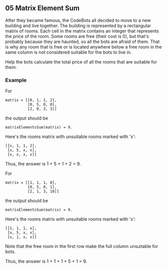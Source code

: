 ## 05 Matrix Element Sum

After they became famous, the CodeBots all decided to move to a new building and live together. The building is represented by a rectangular matrix of rooms. Each cell in the matrix contains an integer that represents the price of the room. Some rooms are free (their cost is 0), but that's probably because they are haunted, so all the bots are afraid of them. That is why any room that is free or is located anywhere below a free room in the same column is not considered suitable for the bots to live in.

Help the bots calculate the total price of all the rooms that are suitable for them.

### Example

For
```
matrix = [[0, 1, 1, 2], 
          [0, 5, 0, 0], 
          [2, 0, 3, 3]]
```

the output should be
```
matrixElementsSum(matrix) = 9.
```

Here's the rooms matrix with unsuitable rooms marked with 'x':
```
[[x, 1, 1, 2], 
 [x, 5, x, x], 
 [x, x, x, x]]
```
Thus, the answer is 1 + 5 + 1 + 2 = 9.

For
```
matrix = [[1, 1, 1, 0], 
          [0, 5, 0, 1], 
          [2, 1, 3, 10]]
```

the output should be
```
matrixElementsSum(matrix) = 9.
```

Here's the rooms matrix with unsuitable rooms marked with 'x':
```
[[1, 1, 1, x], 
 [x, 5, x, x], 
 [x, 1, x, x]]
```
Note that the free room in the first row make the full column unsuitable for bots.

Thus, the answer is 1 + 1 + 1 + 5 + 1 = 9.
